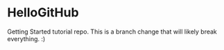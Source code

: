 # HelloGitHub
Getting Started tutorial repo.
This is a branch change that will likely break everything.  :)
